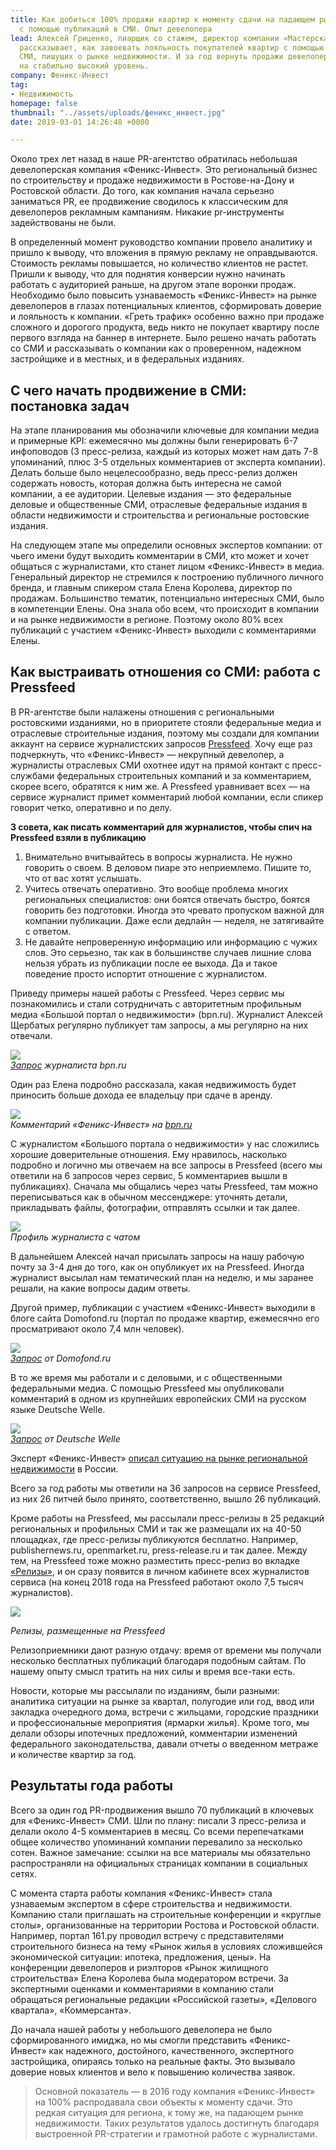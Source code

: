 ```yaml
---
title: Как добиться 100% продажи квартир к моменту сдачи на падающем рынке недвижимости
  с помощью публикаций в СМИ. Опыт девелопера
lead: Алексей Гриценко, пиарщик со стажем, директор компании «Мастерская пресс-релизов»
  рассказывает, как завоевать лояльность покупателей квартир с помощью отраслевых
  СМИ, пишущих о рынке недвижимости. И за год вернуть продажи девелоперской компании
  на стабильно высокий уровень.
company: Феникс-Инвест
tag:
- Недвижимость
homepage: false
thumbnail: "../assets/uploads/феникс_инвест.jpg"
date: 2019-03-01 14:26:48 +0000

---
```

Около трех лет назад в наше PR-агентство обратилась небольшая девелоперская компания «Феникс-Инвест». Это региональный бизнес по строительству и продаже недвижимости в Ростове-на-Дону и Ростовской области. До того, как компания начала серьезно заниматься PR, ее продвижение сводилось к классическим для девелоперов рекламным кампаниям. Никакие pr-инструменты задействованы не были.

В определенный момент руководство компании провело аналитику и пришло к выводу, что вложения в прямую рекламу не оправдываются. Стоимость рекламы повышается, но количество клиентов не растет. Пришли к выводу, что для поднятия конверсии нужно начинать работать с аудиторией раньше, на другом этапе воронки продаж. Необходимо было повысить узнаваемость «Феникс-Инвест» на рынке девелоперов в глазах потенциальных клиентов, сформировать доверие и лояльность к компании. «Греть трафик» особенно важно при продаже сложного и дорогого продукта, ведь никто не покупает квартиру после первого взгляда на баннер в интернете. Было решено начать работать со СМИ и рассказывать о компании как о проверенном, надежном застройщике и в местных, и в федеральных изданиях.

## С чего начать продвижение в СМИ: постановка задач

На этапе планирования мы обозначили ключевые для компании медиа и примерные KPI: ежемесячно мы должны были генерировать 6-7 инфоповодов (3 пресс-релиза, каждый из которых может нам дать 7-8 упоминаний, плюс 3-5 отдельных комментариев от эксперта компании). Делать больше было нецелесообразно, ведь пресс-релиз должен содержать новость, которая должна быть интересна не самой компании, а ее аудитории. Целевые издания — это федеральные деловые и общественные СМИ, отраслевые федеральные издания в области недвижимости и строительства и региональные ростовские издания.

На следующем этапе мы определили основных экспертов компании: от чьего имени будут выходить комментарии в СМИ, кто может и хочет общаться с журналистами, кто станет лицом «Феникс-Инвест» в медиа. Генеральный директор не стремился к построению публичного личного бренда, и главным спикером стала Елена Королева, директор по продажам. Большинство тематик, потенциально интересных СМИ, было в компетенции Елены. Она знала обо всем, что происходит в компании и на рынке недвижимости в регионе. Поэтому около 80% всех публикаций с участием «Феникс-Инвест» выходили с комментариями Елены.

## Как выстраивать отношения со СМИ: работа с Pressfeed

В PR-агентстве были налажены отношения с региональными ростовскими изданиями, но в приоритете стояли федеральные медиа и отраслевые строительные издания, поэтому мы создали для компании аккаунт на сервисе журналистских запросов [Pressfeed](https://pressfeed.ru/). Хочу еще раз подчеркнуть, что «Феникс-Инвест» — некрупный девелопер, а журналисты отраслевых СМИ охотнее идут на прямой контакт с пресс-службами федеральных строительных компаний и за комментарием, скорее всего, обратятся к ним же. А Pressfeed уравнивает всех — на сервисе журналист примет комментарий любой компании, если спикер говорит четко, оперативно и по делу.

**3 совета, как писать комментарий для журналистов, чтобы спич на Pressfeed взяли в публикацию**

1. Внимательно вчитывайтесь в вопросы журналиста. Не нужно говорить о своем. В деловом пиаре это неприемлемо. Пишите то, что от вас хотят услышать.
2. Учитесь отвечать оперативно. Это вообще проблема многих региональных специалистов: они боятся отвечать быстро, боятся говорить без подготовки. Иногда это чревато пропуском важной для компании публикации. Даже если дедлайн — неделя, не затягивайте с ответом.
3. Не давайте непроверенную информацию или информацию с чужих слов. Это серьезно, так как в большинстве случаев лишние слова нельзя убрать из публикации после ее выхода. Да и такое поведение просто испортит отношение с журналистом.

Приведу примеры нашей работы с Pressfeed. Через сервис мы познакомились и стали сотрудничать с авторитетным профильным медиа «Большой портал о недвижимости» (bpn.ru). Журналист Алексей Щербатых регулярно публикует там запросы, а мы регулярно на них отвечали.

![](../assets/uploads/image3-6.png)  
[_Запрос_](https://pressfeed.ru/query/15332) _журналиста bpn.ru_

Один раз Елена подробно рассказала, какая недвижимость будет приносить больше дохода ее владельцу при сдаче в аренду.

![](../assets/uploads/image5-7.png)  
_Комментарий «Феникс-Инвест» на_ [_bpn.ru_](http://www.bpn.ru/publications/79363)

С журналистом «Большого портала о недвижимости» у нас сложились хорошие доверительные отношения. Ему нравилось, насколько подробно и логично мы отвечаем на все запросы в Pressfeed (всего мы ответили на 6 запросов через сервис, 5 комментариев вышли в публикациях). Сначала мы общались через чаты Pressfeed, там можно переписываться как в обычном мессенджере: уточнять детали, прикладывать файлы, фотографии, отправлять ссылки и так далее.

![](../assets/uploads/image6-7.png)  
_Профиль журналиста с чатом_

В дальнейшем Алексей начал присылать запросы на нашу рабочую почту за 3-4 дня до того, как он опубликует их на Pressfeed. Иногда журналист высылал нам тематический план на неделю, и мы заранее решали, на какие вопросы дадим ответы.

Другой пример, публикации с участием «Феникс-Инвест» выходили в блоге сайта Domofond.ru (портал по продаже квартир, ежемесячно его просматривают около 7,4 млн человек).

![](../assets/uploads/image4-6.png)  
[_Запрос_](https://pressfeed.ru/query/22289) _от Domofond.ru_

В то же время мы работали и с деловыми, и с общественными федеральными медиа. С помощью Pressfeed мы опубликовали комментарий в одном из крупнейших европейских СМИ на русском языке Deutsche Welle.

![](../assets/uploads/image2-5.png)  
[_Запрос_](https://pressfeed.ru/query/22289) _от Deutsche Welle_

Эксперт «Феникс-Инвест» [описал ситуацию на рынке региональной недвижимости](https://www.dw.com/ru/%D0%B6%D0%B8%D0%BB%D0%B0%D1%8F-%D0%BD%D0%B5%D0%B4%D0%B2%D0%B8%D0%B6%D0%B8%D0%BC%D0%BE%D1%81%D1%82%D1%8C-%D0%B2-%D1%80%D0%BE%D1%81%D1%81%D0%B8%D0%B8-%D0%BF%D0%B0%D0%B4%D0%B5%D0%BD%D0%B8%D0%B5-%D1%86%D0%B5%D0%BD-%D0%BF%D1%80%D0%BE%D0%B4%D0%BE%D0%BB%D0%B6%D0%B8%D1%82%D1%81%D1%8F/a-19468889) в России.

Всего за год работы мы ответили на 36 запросов на сервисе Pressfeed, из них 26 питчей было принято, соответственно, вышло 26 публикаций.

Кроме работы на Pressfeed, мы рассылали пресс-релизы в 25 редакций региональных и профильных СМИ и так же размещали их на 40-50 площадках, где пресс-релизы публикуются бесплатно. Например, publishernews.ru, openmarket.ru, press-release.ru и так далее. Между тем, на Pressfeed тоже можно разместить пресс-релиз во вкладке [«Релизы»](https://pressfeed.ru/releases), и он сразу появится в личном кабинете всех журналистов сервиса (на конец 2018 года на Pressfeed работают около 7,5 тысяч журналистов).

![](../assets/uploads/image1-7.png)

_Релизы, размещенные на Pressfeed_

Релизоприемники дают разную отдачу: время от времени мы получали несколько бесплатных публикаций благодаря подобным сайтам. По нашему опыту смысл тратить на них силы и время все-таки есть.

Новости, которые мы рассылали по изданиям, были разными: аналитика ситуации на рынке за квартал, полугодие или год, ввод или закладка очередного дома, встречи с жильцами, городские праздники и профессиональные мероприятия (ярмарки жилья). Кроме того, мы делали обзоры ипотечных предложений, комментарии изменений федерального законодательства, давали отчеты о введенном метраже и количестве квартир за год.

## Результаты года работы

Всего за один год PR-продвижения вышло 70 публикаций в ключевых для «Феникс-Инвест» СМИ. Шли по плану: писали 3 пресс-релиза и делали около 4-5 комментариев в месяц. Со всеми перепечатками общее количество упоминаний компании перевалило за несколько сотен. Важное замечание: ссылки на все материалы мы обязательно распространяли на официальных страницах компании в социальных сетях.

С момента старта работы компания «Феникс-Инвест» стала узнаваемым экспертом в сфере строительства и недвижимости. Компанию стали приглашать на строительные конференции и «круглые столы», организованные на территории Ростова и Ростовской области. Например, портал 161.ру проводил встречу с представителями строительного бизнеса на тему «Рынок жилья в условиях сложившейся экономической ситуации: ипотека, предложения, цены». На конференции девелоперов и риэлторов «Рынок жилищного строительства» Елена Королева была модератором встречи. За экспертными оценками и комментариями в компанию стали обращаться региональные редакции «Российской газеты», «Делового квартала», «Коммерсанта».

До начала нашей работы у небольшого девелопера не было сформированного имиджа, но мы смогли представить «Феникс-Инвест» как надежного, достойного, качественного, экспертного застройщика, опираясь только на реальные факты. Это вызывало доверие новых клиентов и вело к повышению количества заявок.

> Основной показатель — в 2016 году компания «Феникс-Инвест» на 100% распродавала свои объекты к моменту сдачи. Это редкая ситуация для региона, к тому же, на падающем рынке недвижимости. Таких результатов удалось достигнуть благодаря выстроенной PR-стратегии и грамотной работе с журналистами.